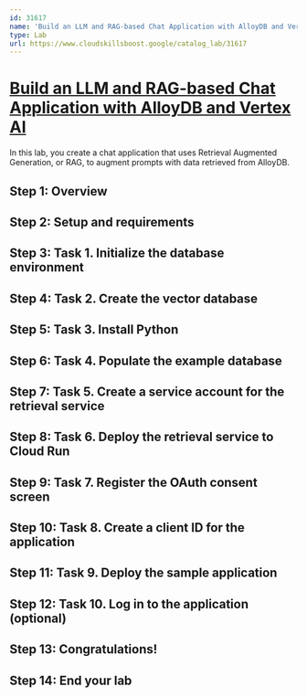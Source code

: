 ```yaml
---
id: 31617
name: 'Build an LLM and RAG-based Chat Application with AlloyDB and Vertex AI'
type: Lab
url: https://www.cloudskillsboost.google/catalog_lab/31617
---
```


# [Build an LLM and RAG-based Chat Application with AlloyDB and Vertex AI](https://www.cloudskillsboost.google/catalog_lab/31617)

In this lab, you create a chat application that uses Retrieval Augmented Generation, or RAG, to augment prompts with data retrieved from AlloyDB.

## Step 1: Overview

## Step 2: Setup and requirements

## Step 3: Task 1. Initialize the database environment

## Step 4: Task 2. Create the vector database

## Step 5: Task 3. Install Python

## Step 6: Task 4. Populate the example database

## Step 7: Task 5. Create a service account for the retrieval service

## Step 8: Task 6. Deploy the retrieval service to Cloud Run

## Step 9: Task 7. Register the OAuth consent screen

## Step 10: Task 8. Create a client ID for the application

## Step 11: Task 9. Deploy the sample application

## Step 12: Task 10. Log in to the application (optional)

## Step 13: Congratulations!

## Step 14: End your lab
